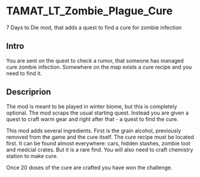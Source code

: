# TAMAT_LT_Zombie_Plague_Cure
7 Days to Die mod, that adds a quest to find a cure for zombie infection

## Intro

You are sent on the quest to check a rumor, that someone has managed cure zombie infection. Somewhere on the map exists a cure recipe and you need to find it. 

## Descriprion

The mod is meant to be played in winter biome, but this is completely optional. The mod scraps the usual starting quest. Instead you are given a quest to craft warm gear and right after that - a quest to find the cure.

This mod adds several ingredients. First is the grain alcohol, previously removed from the game and the cure itself. The cure recipe must be located first. It can be found almost everywhere: cars, hidden stashes, zombie loot and medcial crates. But it is a rare find. You will also need to craft chemistry station to make cure.

Once 20 doses of the cure are crafted you have won the challenge.
